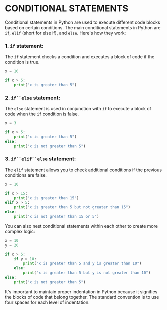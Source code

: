 
# CONDITIONAL STATEMENTS

Conditional statements in Python are used to execute different code blocks based on certain conditions. The main conditional statements in Python are `if`, `elif` (short for else if), and `else`. Here's how they work:

### 1. `if` statement:

The `if` statement checks a condition and executes a block of code if the condition is true.

```python
x = 10

if x > 5:
    print("x is greater than 5")

```

### 2. `if``else` statement:

The `else` statement is used in conjunction with `if` to execute a block of code when the `if` condition is false.

```python
x = 3

if x > 5:
    print("x is greater than 5")
else:
    print("x is not greater than 5")

```

### 3. `if``elif``else` statement:

The `elif` statement allows you to check additional conditions if the previous conditions are false.

```python
x = 10

if x > 15:
    print("x is greater than 15")
elif x > 5:
    print("x is greater than 5 but not greater than 15")
else:
    print("x is not greater than 15 or 5")

```

You can also nest conditional statements within each other to create more complex logic:

```python
x = 10
y = 20

if x > 5:
    if y > 10:
        print("x is greater than 5 and y is greater than 10")
    else:
        print("x is greater than 5 but y is not greater than 10")
else:
    print("x is not greater than 5")

```

It's important to maintain proper indentation in Python because it signifies the blocks of code that belong together. The standard convention is to use four spaces for each level of indentation.